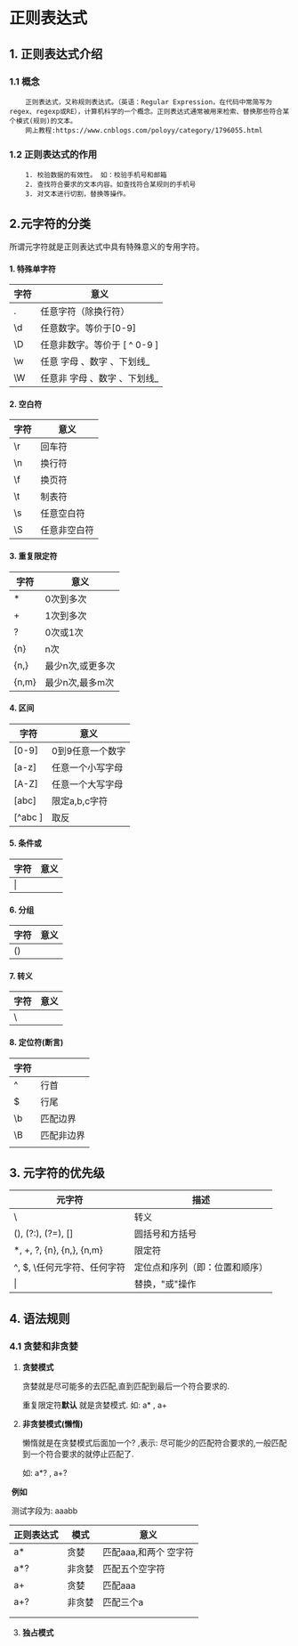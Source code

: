 # 正则表达式

## 1. 正则表达式介绍

### 1.1 概念

``` 
	正则表达式，又称规则表达式。（英语：Regular Expression，在代码中常简写为regex、regexp或RE），计算机科学的一个概念。正则表达式通常被用来检索、替换那些符合某个模式(规则)的文本。
	网上教程:https://www.cnblogs.com/poloyy/category/1796055.html
```

### 1.2 正则表达式的作用

```mysql
	1. 校验数据的有效性。 如：校验手机号和邮箱
	2. 查找符合要求的文本内容。如查找符合某规则的手机号
	3. 对文本进行切割，替换等操作。
```

## 2.元字符的分类

所谓元字符就是正则表达式中具有特殊意义的专用字符。

#### 1. 特殊单字符

| 字符 | 意义                         |
| ---- | ---------------------------- |
| .    | 任意字符（除换行符）         |
| \d   | 任意数字。等价于[0-9]        |
| \D   | 任意非数字。等价于 [ ^ 0-9 ] |
| \w   | 任意 字母 、数字 、下划线_   |
| \W   | 任意非 字母 、数字 、下划线_ |

#### 2. 空白符

| 字符 | 意义         |
| ---- | ------------ |
| \r   | 回车符       |
| \n   | 换行符       |
| \f   | 换页符       |
| \t   | 制表符       |
| \s   | 任意空白符   |
| \S   | 任意非空白符 |

#### 3. 重复限定符

| 字符  | 意义             |
| ----- | ---------------- |
| *     | 0次到多次        |
| +     | 1次到多次        |
| ?     | 0次或1次         |
| {n}   | n次              |
| {n,}  | 最少n次,或更多次 |
| {n,m} | 最少n次,最多m次  |

#### 4. 区间

| 字符    | 意义             |
| ------- | ---------------- |
| [0-9]   | 0到9任意一个数字 |
| [a-z]   | 任意一个小写字母 |
| [A-Z]   | 任意一个大写字母 |
| [abc]   | 限定a,b,c字符    |
| [^abc ] | 取反             |

#### 5. 条件或

| 字符 | 意义 |
| ---- | ---- |
| \|   |      |

#### 6. 分组

| 字符 | 意义 |
| ---- | ---- |
| ()   |      |

#### 7. 转义

| 字符 | 意义 |
| ---- | ---- |
| \    |      |

#### 8. 定位符(断言)

| 字符 |            |
| ---- | ---------- |
| ^    | 行首       |
| $    | 行尾       |
| \b   | 匹配边界   |
| \B   | 匹配非边界 |
|      |            |

## 3. 元字符的优先级

| 元字符                      | 描述                           |
| --------------------------- | ------------------------------ |
| \                           | 转义                           |
| (), (?:), (?=), []          | 圆括号和方括号                 |
| *, +, ?, {n}, {n,}, {n,m}   | 限定符                         |
| ^, $, \任何元字符、任何字符 | 定位点和序列（即：位置和顺序） |
| \|                          | 替换，"或"操作                 |

## 4. 语法规则

### 4.1 贪婪和非贪婪

1. **贪婪模式**

   贪婪就是尽可能多的去匹配,直到匹配到最后一个符合要求的.

   重复限定符**默认** 就是贪婪模式. 如: a*  ,   a+   

2. **非贪婪模式(懒惰)**

   懒惰就是在贪婪模式后面加一个?  ,表示: 尽可能少的匹配符合要求的,一般匹配到一个符合要求的就停止匹配了.

   如: a*?  ,   a+?



​	**例如**

​	测试字段为:  aaabb

| 正则表达式 | 模式   | 意义                  |
| ---------- | ------ | --------------------- |
| a*         | 贪婪   | 匹配aaa,和两个 空字符 |
| a*?        | 非贪婪 | 匹配五个空字符        |
| a+         | 贪婪   | 匹配aaa               |
| a+?        | 非贪婪 | 匹配三个a             |
|            |        |                       |
|            |        |                       |

 3. **独占模式**

    



